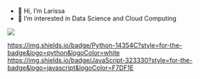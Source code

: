 - 👋 Hi, I’m Larissa
- 👀 I’m interested in Data Science and Cloud Computing

<img src = "https://img.shields.io/badge/LinkedIn-0077B5?style=for-the-badge&logo=linkedin&logoColor=white" />

https://img.shields.io/badge/Python-14354C?style=for-the-badge&logo=python&logoColor=white
https://img.shields.io/badge/JavaScript-323330?style=for-the-badge&logo=javascript&logoColor=F7DF1E

<!---
larissafontes21/larissafontes21 is a ✨ special ✨ repository because its `README.md` (this file) appears on your GitHub profile.
You can click the Preview link to take a look at your changes.
--->
